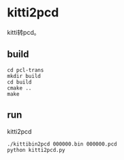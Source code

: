 # kitti2pcd
kitti转pcd。
## build
```
cd pcl-trans
mkdir build
cd build
cmake ..
make
```
## run
kitti2pcd
```
./kittibin2pcd 000000.bin 000000.pcd
python kitti2pcd.py
```